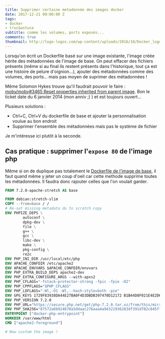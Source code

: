 ```yaml
---
title: Supprimer certaine metadonnée des images docker
date: 2017-12-21 00:00:00 Z
tags:
- docker
- truc&astuce
subtitle: comme les volumes, ports exposés...
comments: true
thumbnail: http://logo-logos.com/wp-content/uploads/2016/10/Docker_logo_logotype.png
---
```


Lorsqu'on écrit un Dockerfile basé sur une image existante, l'image créée hérite des métadonnées de l'image de base.
On peut effacer des fichiers présents (même si au final ils restent présents dans l'historique, tout ça est une histoire de pelure d'oignion...), ajouter des métadonnées comme des volumes, des ports... mais pas moyen de suprimer des métadonnées !

Même Solomon Hykes trouve qu'il faudrait pouvoir le faire : [moby/moby#3465 Reset properties inherited from parent image](https://github.com/moby/moby/issues/3465). Bon le ticket date du 6 janvier 2014 (mon anniv ;) ) et est toujours ouvert...

Plusieurs solutions : 

- Ctrl+C, Ctrl+V du dockerfile de base et ajouter la personnalisation voulue au bon endroit
- Supprimer l'ensemble des métadonnées mais pas le système de fichier

Je m'intéresse ici plutôt à la seconde.

## Cas pratique : supprimer l'`expose 80` de l'image php

Même si on de duplique pas totalement le [Dockerfile de l'image de base](https://github.com/docker-library/php/blob/master/7.2/stretch/apache/Dockerfile), il faut quand même y jeter un coup d'oeil car cette methode supprime toutes les métadonnées. Il faudra donc rajouter celles que l'on voulait garder.

```Dockerfile
FROM 7.2.0-apache-stretch AS base

FROM debian:stretch-slim
COPY --from=base / /
# Re-set missing metadata du to scratch copy
ENV PHPIZE_DEPS \
		autoconf \
		dpkg-dev \
		file \
		g++ \
		gcc \
		libc-dev \
		make \
		pkg-config \
		re2c
ENV PHP_INI_DIR /usr/local/etc/php
ENV APACHE_CONFDIR /etc/apache2
ENV APACHE_ENVVARS $APACHE_CONFDIR/envvars
ENV PHP_EXTRA_BUILD_DEPS apache2-dev
ENV PHP_EXTRA_CONFIGURE_ARGS --with-apxs2
ENV PHP_CFLAGS="-fstack-protector-strong -fpic -fpie -O2"
ENV PHP_CPPFLAGS="$PHP_CFLAGS"
ENV PHP_LDFLAGS="-Wl,-O1 -Wl,--hash-style=both -pie"
ENV GPG_KEYS 1729F83938DA44E27BA0F4D3DBDB397470D12172 B1B44D8F021E4E2D6021E995DC9FF8D3EE5AF27F
ENV PHP_VERSION 7.2.0
ENV PHP_URL="https://secure.php.net/get/php-7.2.0.tar.xz/from/this/mirror" PHP_ASC_URL="https://secure.php.net/get/php-7.2.0.tar.xz.asc/from/this/mirror"
ENV PHP_SHA256="87572a6b924670a5d4aac276aaa4a94321936283df391d702c845ffc112db095" PHP_MD5=""
ENTRYPOINT ["docker-php-entrypoint"]
WORKDIR /var/www/html
CMD ["apache2-foreground"]

# Now custom the image !
```

